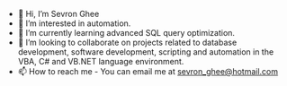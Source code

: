 - 👋 Hi, I’m Sevron Ghee
- 👀 I’m interested in automation. 
- 🌱 I’m currently learning advanced SQL query optimization.  
- 💞️ I’m looking to collaborate on projects related to database development, software development, scripting and automation in the VBA, C# and VB.NET language environment.
- 📫 How to reach me - You can email me at sevron_ghee@hotmail.com

<!---
ShomariMatsuura/ShomariMatsuura is a ✨ special ✨ repository because its `README.md` (this file) appears on your GitHub profile.
You can click the Preview link to take a look at your changes.
--->
